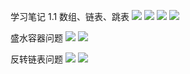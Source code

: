 学习笔记
1.1 数组、链表、跳表
![](./img/basePoint1.jpg)
![](./img/basePoint2.jpg)
![](./img/basePoint3.jpg)
![](./img/basePoint4.jpg)

盛水容器问题
![](./img/containWater1.jpg)
![](./img/containWater2.jpg)

反转链表问题
![](./img/reverseLinkedList1.jpg)
![](./img/reverseLinkedList2.jpg)

